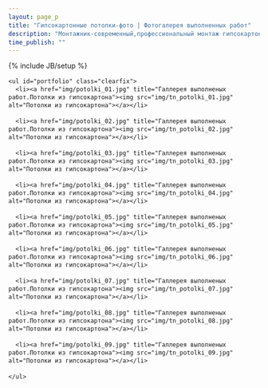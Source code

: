 ```yaml
---
layout: page_p
title: "Гипсокартонные потолки-фото | Фотогалерея выполненных работ"
description: "Монтажник-современный,профессиональный монтаж гипсокартона. "
time_publish: ""
---
```

{% include JB/setup %}

<div id="wrapper">
    
    
    <ul id="portfolio" class="clearfix">
      <li><a href="img/potolki_01.jpg" title="Галлерея выполненых работ.Потолки из гипсокартона"><img src="img/tn_potolki_01.jpg" alt="Потолки из гипсокартона"></a></li>

      <li><a href="img/potolki_02.jpg" title="Галлерея выполненых работ.Потолки из гипсокартона"><img src="img/tn_potolki_02.jpg" alt="Потолки из гипсокартона"></a></li>

      <li><a href="img/potolki_03.jpg" title="Галлерея выполненых работ.Потолки из гипсокартона"><img src="img/tn_potolki_03.jpg" alt="Потолки из гипсокартона"></a></li>

      <li><a href="img/potolki_04.jpg" title="Галлерея выполненых работ.Потолки из гипсокартона"><img src="img/tn_potolki_04.jpg" alt="Потолки из гипсокартона"></a></li>

      <li><a href="img/potolki_05.jpg" title="Галлерея выполненых работ.Потолки из гипсокартона"><img src="img/tn_potolki_05.jpg" alt="Потолки из гипсокартона"></a></li>

      <li><a href="img/potolki_06.jpg" title="Галлерея выполненых работ.Потолки из гипсокартона"><img src="img/tn_potolki_06.jpg" alt="Потолки из гипсокартона"></a></li>

      <li><a href="img/potolki_07.jpg" title="Галлерея выполненых работ.Потолки из гипсокартона"><img src="img/tn_potolki_07.jpg" alt="Потолки из гипсокартона"></a></li>

      <li><a href="img/potolki_08.jpg" title="Галлерея выполненых работ.Потолки из гипсокартона"><img src="img/tn_potolki_08.jpg" alt="Потолки из гипсокартона"></a></li>

      <li><a href="img/potolki_09.jpg" title="Галлерея выполненых работ.Потолки из гипсокартона"><img src="img/tn_potolki_09.jpg" alt="Потолки из гипсокартона"></a></li>
      
    </ul>
  </div>
<script type="text/javascript">
$(function(){
  $('#portfolio').magnificPopup({
    delegate: 'a',
    type: 'image',
    image: {
      cursor: null,
      titleSrc: 'title'
    },
    gallery: {
      enabled: true,
      preload: [0,1], // Will preload 0 - before current, and 1 after the current image
      navigateByImgClick: true
		}
  });
});
</script>
